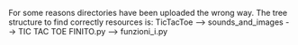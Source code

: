 For some reasons directories have been uploaded the wrong way. 
The tree structure to find correctly resources is:
TicTacToe
  --> sounds_and_images
  --> TIC TAC TOE FINITO.py
  --> funzioni_i.py
